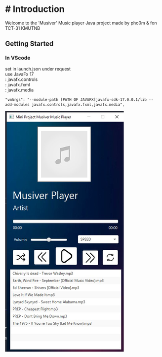 # # Introduction

Welcome to the 'Musiver' Music player Java project
made by pho0m & fon TCT-31 KMUTNB

## Getting Started
### In VScode
set in launch.json under request
<br />
use JavaFx 17
<br />: javafx.controls
<br />: javafx.fxml
<br />: javafx.media
```` 
"vmArgs": "--module-path [PATH OF JAVAFX]javafx-sdk-17.0.0.1/lib --add-modules javafx.controls,javafx.fxml,javafx.media",
````

![alt text](musiver.jpg)
